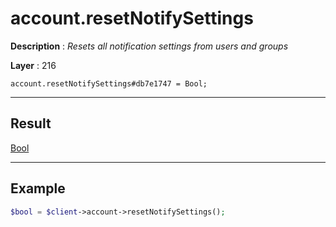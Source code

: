 # account.resetNotifySettings

**Description** : *Resets all notification settings from users and groups*

**Layer** : 216

```tl
account.resetNotifySettings#db7e1747 = Bool;
```

---

## Result

[Bool](type/Bool)

---

## Example

```php
$bool = $client->account->resetNotifySettings();
```